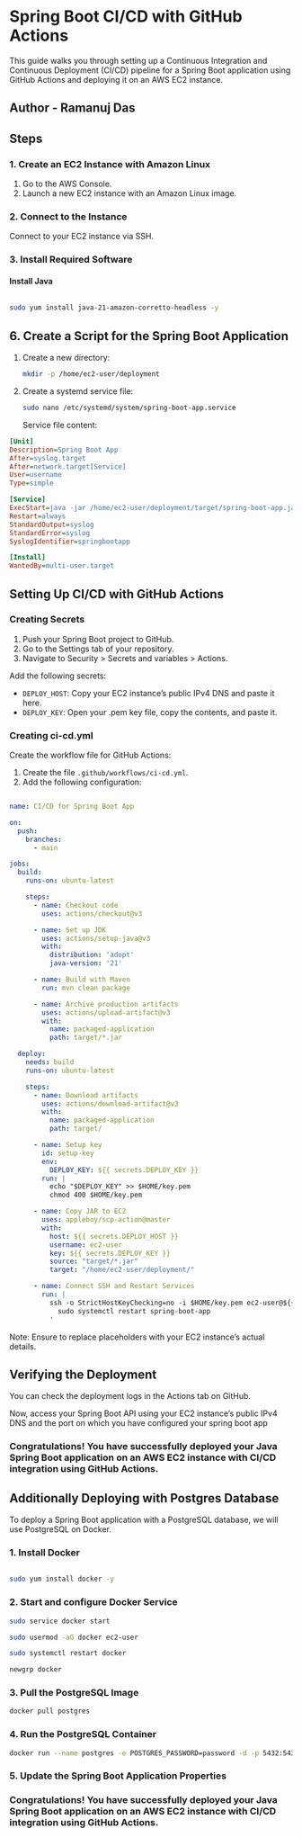 # Spring Boot CI/CD with GitHub Actions

This guide walks you through setting up a Continuous Integration and Continuous Deployment (CI/CD) pipeline for a Spring Boot application using GitHub Actions and deploying it on an AWS EC2 instance.

## Author - Ramanuj Das

## Steps

### 1. Create an EC2 Instance with Amazon Linux

1. Go to the AWS Console.
2. Launch a new EC2 instance with an Amazon Linux image.

### 2. Connect to the Instance

Connect to your EC2 instance via SSH.

### 3. Install Required Software

#### Install Java

```bash

sudo yum install java-21-amazon-corretto-headless -y

```


## 6. Create a Script for the Spring Boot Application

1. Create a new directory:

    ```bash
    mkdir -p /home/ec2-user/deployment
    ```

2. Create a systemd service file:

    ```bash
    sudo nano /etc/systemd/system/spring-boot-app.service
    ```

    Service file content:

```ini
[Unit]
Description=Spring Boot App
After=syslog.target
After=network.target[Service]
User=username
Type=simple

[Service]
ExecStart=java -jar /home/ec2-user/deployment/target/spring-boot-app.jar
Restart=always
StandardOutput=syslog
StandardError=syslog
SyslogIdentifier=springbootapp

[Install]
WantedBy=multi-user.target

```


## Setting Up CI/CD with GitHub Actions

### Creating Secrets

1. Push your Spring Boot project to GitHub.
2. Go to the Settings tab of your repository.
3. Navigate to Security > Secrets and variables > Actions.

Add the following secrets:

- `DEPLOY_HOST`: Copy your EC2 instance’s public IPv4 DNS and paste it here.
- `DEPLOY_KEY`: Open your .pem key file, copy the contents, and paste it.

### Creating ci-cd.yml

Create the workflow file for GitHub Actions:

1. Create the file `.github/workflows/ci-cd.yml`.
2. Add the following configuration:

```yaml

name: CI/CD for Spring Boot App

on:
  push:
    branches:
      - main

jobs:
  build:
    runs-on: ubuntu-latest

    steps:
      - name: Checkout code
        uses: actions/checkout@v3

      - name: Set up JDK
        uses: actions/setup-java@v3
        with:
          distribution: 'adopt'
          java-version: '21'

      - name: Build with Maven
        run: mvn clean package

      - name: Archive production artifacts
        uses: actions/upload-artifact@v3
        with:
          name: packaged-application
          path: target/*.jar

  deploy:
    needs: build
    runs-on: ubuntu-latest

    steps:
      - name: Download artifacts
        uses: actions/download-artifact@v3
        with:
          name: packaged-application
          path: target/

      - name: Setup key
        id: setup-key
        env:
          DEPLOY_KEY: ${{ secrets.DEPLOY_KEY }}
        run: |
          echo "$DEPLOY_KEY" >> $HOME/key.pem
          chmod 400 $HOME/key.pem

      - name: Copy JAR to EC2
        uses: appleboy/scp-action@master
        with:
          host: ${{ secrets.DEPLOY_HOST }}
          username: ec2-user
          key: ${{ secrets.DEPLOY_KEY }}
          source: "target/*.jar"
          target: "/home/ec2-user/deployment/"

      - name: Connect SSH and Restart Services
        run: |
          ssh -o StrictHostKeyChecking=no -i $HOME/key.pem ec2-user@${{ secrets.DEPLOY_HOST }} '
            sudo systemctl restart spring-boot-app
          '

```

Note: Ensure to replace placeholders with your EC2 instance’s actual details.

## Verifying the Deployment

You can check the deployment logs in the Actions tab on GitHub.

Now, access your Spring Boot API using your EC2 instance’s public IPv4 DNS and the port on which you have configured your spring boot app

### Congratulations! You have successfully deployed your Java Spring Boot application on an AWS EC2 instance with CI/CD integration using GitHub Actions.


## Additionally Deploying with Postgres Database

To deploy a Spring Boot application with a PostgreSQL database, we will use PostgreSQL on Docker.

### 1. Install Docker

```bash

sudo yum install docker -y

```

### 2. Start and configure Docker Service

```bash
sudo service docker start

sudo usermod -aG docker ec2-user

sudo systemctl restart docker

newgrp docker

```


### 3. Pull the PostgreSQL Image

```bash
docker pull postgres
```

### 4. Run the PostgreSQL Container

```bash
docker run --name postgres -e POSTGRES_PASSWORD=password -d -p 5432:5432 postgres
```

### 5. Update the Spring Boot Application Properties


### Congratulations! You have successfully deployed your Java Spring Boot application on an AWS EC2 instance with CI/CD integration using GitHub Actions.

